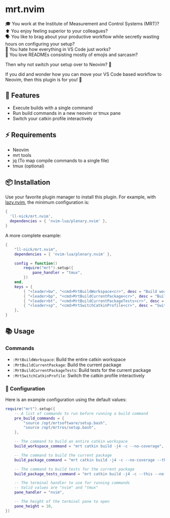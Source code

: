 # mrt.nvim

🎓 You work at the Institute of Measurement and Control Systems (MRT)? \
⬆️  You enjoy feeling superior to your colleagues? \
🗣️ You like to brag about your productive workflow while secretly wasting hours on configuring your setup? \
🔌 You hate how everything in VS Code just works? \
📄 You love READMEs consisting mostly of emojis and sarcasm?

Then why not switch your setup over to Neovim? 🤯

If you did and wonder how you can move your VS Code based workflow to Neovim, then this plugin is for you! 🎉

## 🚀 Features

- Execute builds with a single command
- Run build commands in a new neovim or tmux pane
- Switch your catkin profile interactively
 
## ⚡️ Requirements

- Neovim
- mrt tools
- jq (To map compile commands to a single file)
- tmux (optional)

## 📦 Installation

Use your favorite plugin manager to install this plugin.
For example, with [lazy.nvim](https://github.com/folke/lazy.nvim), the minimum configuration is:

```lua
{
  'll-nick/mrt.nvim',
  dependencies = { 'nvim-lua/plenary.nvim' },
}
```

A more complete example:
```lua
{
    "ll-nick/mrt.nvim",
    dependencies = { 'nvim-lua/plenary.nvim' },

    config = function()
        require("mrt").setup({
            pane_handler = "tmux",
        })
    end,
    keys = {
        { "<leader>bw", "<cmd>MrtBuildWorkspace<cr>", desc = "Build workspace" },
        { "<leader>bp", "<cmd>MrtBuildCurrentPackage<cr>", desc = "Build current package" },
        { "<leader>bt", "<cmd>MrtBuildCurrentPackageTests<cr>", desc = "Build tests for current package" },
        { "<leader>sp", "<cmd>MrtSwitchCatkinProfile<cr>", desc = "Switch catkin profile" },
    },
}
```

## 📚 Usage

### Commands

- `:MrtBuildWorkspace`: Build the entire catkin workspace
- `:MrtBuildCurrentPackage`: Build the current package
- `:MrtBuildCurrentPackageTests`: Build tests for the current package
- `:MrtSwitchCatkinProfile`: Switch the catkin profile interactively

### 🔧 Configuration

Here is an example configuration using the default values:

```lua
require("mrt").setup({
	-- A list of commands to run before running a build command
	pre_build_commands = {
		"source /opt/mrtsoftware/setup.bash",
		"source /opt/mrtros/setup.bash",
	},

	-- The command to build an entire catkin workspace
	build_workspace_command = "mrt catkin build -j4 -c --no-coverage",

	-- The command to build the current package
	build_package_command = "mrt catkin build -j4 -c --no-coverage --this",

	-- The command to build tests for the current package
	build_package_tests_command = "mrt catkin build -j4 -c --this --no-deps --no-coverage --verbose --catkin-make-args tests",

	-- The terminal handler to use for running commands
	-- Valid values are "nvim" and "tmux"
	pane_handler = "nvim",

	-- The height of the terminal pane to open
	pane_height = 10,
})
```

